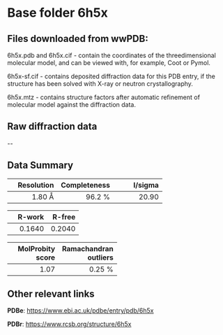 # Base folder 6h5x

## Files downloaded from wwPDB:

6h5x.pdb and 6h5x.cif - contain the coordinates of the threedimensional molecular model, and can be viewed with, for example, Coot or Pymol.

6h5x-sf.cif - contains deposited diffraction data for this PDB entry, if the structure has been solved with X-ray or neutron crystallography.

6h5x.mtz - contains structure factors after automatic refinement of molecular model against the diffraction data.

## Raw diffraction data

--<br> 

## Data Summary
|   | Resolution | Completeness| I/sigma |
|---|-------------:|----------------:|--------------:|
|   |1.80 Å|96.2  %|<img width=50/>20.90|

|   | **R-work**| **R-free**   
|---|-------------:|----------------:|           
||  0.1640|  0.2040|

|   |**MolProbity<br>score**| **Ramachandran<br>outliers** 
|---|-------------:|----------------:|
||  1.07|  0.25 %|

 

 

## Other relevant links 
**PDBe**:  https://www.ebi.ac.uk/pdbe/entry/pdb/6h5x
 
**PDBr**: https://www.rcsb.org/structure/6h5x 

